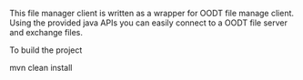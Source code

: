 This file manager client is written as a wrapper for OODT file manage client. Using the provided java APIs you can
easily connect to a OODT file server and exchange files.

To build the project

mvn clean install